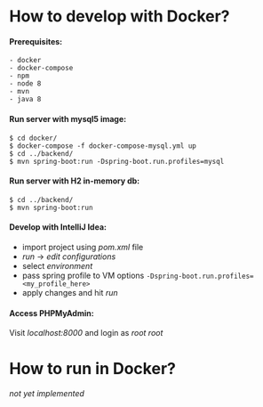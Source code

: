# How to develop with Docker?

#### Prerequisites: 
    - docker
    - docker-compose
    - npm
    - node 8
    - mvn
    - java 8

#### Run server with mysql5 image:
```
$ cd docker/
$ docker-compose -f docker-compose-mysql.yml up
$ cd ../backend/
$ mvn spring-boot:run -Dspring-boot.run.profiles=mysql
```
    
#### Run server with H2 in-memory db:
```
$ cd ../backend/
$ mvn spring-boot:run
```

#### Develop with IntelliJ Idea:
- import project using _pom.xml_ file
- _run_ -> _edit configurations_
- select _environment_
- pass spring profile to VM options `-Dspring-boot.run.profiles=<my_profile_here>`
- apply changes and hit _run_

#### Access PHPMyAdmin:
Visit _localhost:8000_ and login as *root* *root*
    
# How to run in Docker?

_not yet implemented_
    
    
    
    

